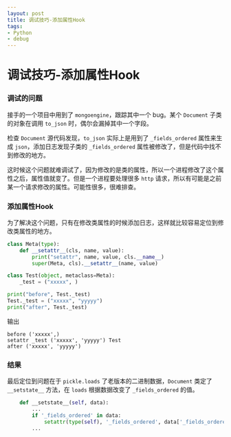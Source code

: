 ```yaml
---
layout: post
title: 调试技巧-添加属性Hook
tags:
- Python
- debug
---
```


# 调试技巧-添加属性Hook


### 调试的问题

接手的一个项目中用到了 `mongoengine`，跟踪其中一个 bug。某个 `Document` 子类的对象在调用 `to_json` 时，偶尔会漏掉其中一个字段。

检查 `Document` 源代码发现，`to_json` 实际上是用到了 `_fields_ordered` 属性来生成 `json`，添加日志发现子类的 `_fields_ordered` 属性被修改了，但是代码中找不到修改的地方。

这时候这个问题就难调试了，因为修改的是类的属性，所以一个进程修改了这个属性之后，属性值就变了。但是一个进程要处理很多 `http` 请求，所以有可能是之前某一个请求修改的属性。可能性很多，很难排查。


### 添加属性Hook

为了解决这个问题，只有在修改类属性的时候添加日志，这样就比较容易定位到修改类属性的地方。

```python
class Meta(type):
    def __setattr__(cls, name, value):
        print("setattr", name, value, cls.__name__)
        super(Meta, cls).__setattr__(name, value)

class Test(object, metaclass=Meta):
    _test = ("xxxxx", )

print("before", Test._test)
Test._test = ("xxxxx", "yyyyy")
print("after", Test._test)

```

输出

```
before ('xxxxx',)
setattr _test ('xxxxx', 'yyyyy') Test
after ('xxxxx', 'yyyyy')
```


### 结果

最后定位到问题在于 `pickle.loads` 了老版本的二进制数据，`Document` 类定了 `__setstate__` 方法，在 `loads` 根据数据改变了 `_fields_ordered` 的值。

```python
    def __setstate__(self, data):
        ...
        if '_fields_ordered' in data:
            setattr(type(self), '_fields_ordered', data['_fields_ordered'])
        ...

```

